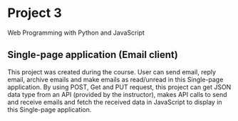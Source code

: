 # Project 3

Web Programming with Python and JavaScript

## Single-page application (Email client)

This project was created during the course. User can send email, reply email, archive emails and make emails as read/unread in this Single-page application. By using POST, Get and PUT request, this project can get JSON data type from an API (provided by the instructor), makes API calls to send and receive emails and fetch the received data in JavaScript to display in this Single-page application.


